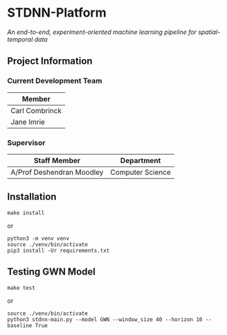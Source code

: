 # STDNN-Platform

*An end-to-end, experiment-oriented machine learning pipeline for spatial-temporal data*

## Project Information

### Current Development Team

| Member          | 
| -------------   |
| Carl Combrinck  |
| Jane Imrie      |

### Supervisor

| Staff Member              | Department           |
| -------------             |-------------         |
| A/Prof Deshendran Moodley | Computer Science     |

## Installation

```
make install
```
or
```
python3 -m venv venv
source ./venv/bin/activate
pip3 install -Ur requirements.txt
```

## Testing GWN Model
```
make test
```
or 
```
source ./venv/bin/activate
python3 stdnn-main.py --model GWN --window_size 40 --horizon 10 --baseline True
```